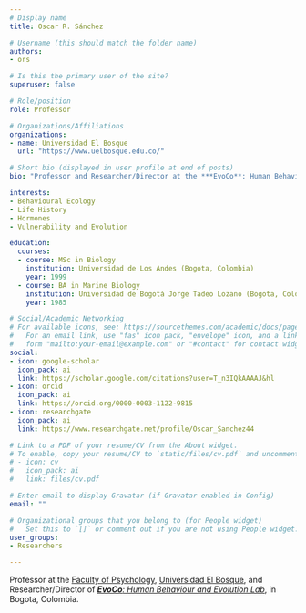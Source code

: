 ```yaml
---
# Display name
title: Oscar R. Sánchez

# Username (this should match the folder name)
authors:
- ors

# Is this the primary user of the site?
superuser: false

# Role/position
role: Professor

# Organizations/Affiliations
organizations:
- name: Universidad El Bosque
  url: "https://www.uelbosque.edu.co/"

# Short bio (displayed in user profile at end of posts)
bio: "Professor and Researcher/Director at the ***EvoCo**: Human Behaviour and Evolution Lab*, Faculty of Psychology, at Universidad El Bosque in Bogota, Colombia."

interests:
- Behavioural Ecology
- Life History
- Hormones
- Vulnerability and Evolution

education:
  courses:
  - course: MSc in Biology
    institution: Universidad de Los Andes (Bogota, Colombia)
    year: 1999
  - course: BA in Marine Biology
    institution: Universidad de Bogotá Jorge Tadeo Lozano (Bogota, Colombia)
    year: 1985

# Social/Academic Networking
# For available icons, see: https://sourcethemes.com/academic/docs/page-builder/#icons
#   For an email link, use "fas" icon pack, "envelope" icon, and a link in the
#   form "mailto:your-email@example.com" or "#contact" for contact widget.
social:
- icon: google-scholar
  icon_pack: ai
  link: https://scholar.google.com/citations?user=T_n3IQkAAAAJ&hl
- icon: orcid
  icon_pack: ai
  link: https://orcid.org/0000-0003-1122-9815
- icon: researchgate
  icon_pack: ai
  link: https://www.researchgate.net/profile/Oscar_Sanchez44

# Link to a PDF of your resume/CV from the About widget.
# To enable, copy your resume/CV to `static/files/cv.pdf` and uncomment the lines below.
# - icon: cv
#   icon_pack: ai
#   link: files/cv.pdf

# Enter email to display Gravatar (if Gravatar enabled in Config)
email: ""

# Organizational groups that you belong to (for People widget)
#   Set this to `[]` or comment out if you are not using People widget.
user_groups:
- Researchers

---
```


Professor at the [Faculty of Psychology](https://www.uelbosque.edu.co/psicologia), [Universidad El Bosque](https://www.uelbosque.edu.co/), and Researcher/Director of [***EvoCo**: Human Behaviour and Evolution Lab*](/en/team/), in Bogota, Colombia.
